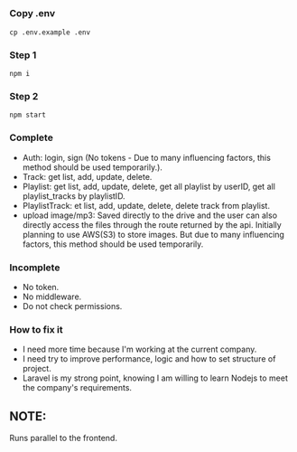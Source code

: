 ## 

### Copy .env
```
cp .env.example .env
```

### Step 1
```
npm i
```
### Step 2
```
npm start
```


### Complete
+ Auth: login, sign (No tokens - Due to many influencing factors, this method should be used temporarily.).
+ Track: get list, add, update, delete.
+ Playlist: get list, add, update, delete, get all playlist by userID, get all playlist_tracks by playlistID.
+ PlaylistTrack: et list, add, update, delete, delete track from playlist.
+ upload image/mp3: Saved directly to the drive and the user can also directly access the files through the route returned by the api. Initially planning to use AWS(S3) to store images. But due to many influencing factors, this method should be used temporarily.

### Incomplete
+ No token.
+ No middleware.
+ Do not check permissions.

### How to fix it
+ I need more time because I'm working at the current company.
+ I need try to improve performance, logic and how to set structure of project.
+ Laravel is my strong point, knowing I am willing to learn Nodejs to meet the company's requirements.

## NOTE: 
Runs parallel to the frontend.

